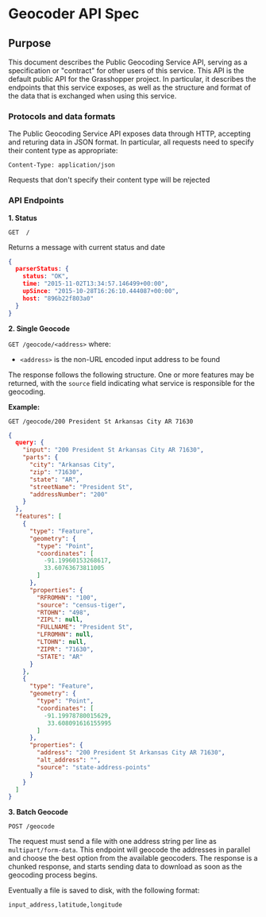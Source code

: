# Geocoder API Spec

## Purpose
This document describes the Public Geocoding Service API, serving as a specification or "contract" for other users of this service.
This API is the default public API for the Grasshopper project. In particular, it describes the endpoints that this service exposes, as well as the structure and format of the data that is exchanged when using this service.

### Protocols and data formats
The Public Geocoding Service API exposes data through HTTP, accepting and returing data in JSON format.
In particular, all requests need to specify their content type as appropriate:

```
Content-Type: application/json
```

Requests that don't specify their content type will be rejected

### API Endpoints

**1. Status**

`GET  /`

Returns a message with current status and date

```json
{
  parserStatus: {
    status: "OK",
    time: "2015-11-02T13:34:57.146499+00:00",
    upSince: "2015-10-28T16:26:10.444087+00:00",
    host: "896b22f803a0"
  }
}
```

**2. Single Geocode**

`GET /geocode/<address>` where:

 - `<address>` is the non-URL encoded input address to be found

The response follows the following structure.
One or more features may be returned, with the `source` field indicating what service is responsible for the geocoding.


**Example:**

`GET /geocode/200 President St Arkansas City AR 71630`

```json
{
  query: {
    "input": "200 President St Arkansas City AR 71630",
    "parts": {
      "city": "Arkansas City",
      "zip": "71630",
      "state": "AR",
      "streetName": "President St",
      "addressNumber": "200"
    }
  },
  "features": [
    {
      "type": "Feature",
      "geometry": {
        "type": "Point",
        "coordinates": [
          -91.19960153268617,
          33.60763673811005
        ]
      },
      "properties": {
        "RFROMHN": "100",
        "source": "census-tiger",
        "RTOHN": "498",
        "ZIPL": null,
        "FULLNAME": "President St",
        "LFROMHN": null,
        "LTOHN": null,
        "ZIPR": "71630",
        "STATE": "AR"
      }
    },
    {
      "type": "Feature",
      "geometry": {
        "type": "Point",
        "coordinates": [
          -91.19978780015629,
           33.608091616155995
        ]
      },
      "properties": {
        "address": "200 President St Arkansas City AR 71630",
        "alt_address": "",
        "source": "state-address-points"
      }
    }
  ]
}
```

**3. Batch Geocode**

`POST /geocode`

The request must send a file with one address string per line as `multipart/form-data`.
This endpoint will geocode the addresses in parallel and choose the best option from the available geocoders.
The response is a chunked response, and starts sending data to download as soon as the geocoding process begins.

Eventually a file is saved to disk, with the following format:

`input_address,latitude,longitude`

